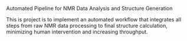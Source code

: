 Automated Pipeline for NMR Data Analysis and Structure Generation

This is project is to implement an automated workflow that integrates all steps from raw NMR data processing to final structure calculation, minimizing human intervention and increasing throughput.
